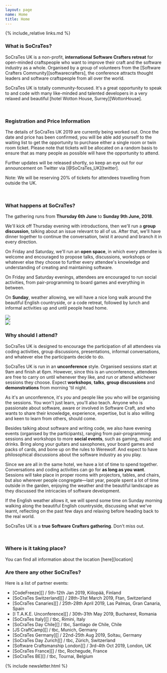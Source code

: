 ```yaml
---
layout: page
name: Home
title: Home
---
```


{% include_relative links.md %}

### What is SoCraTes?

SoCraTes UK is a non-profit, **international Software Crafters retreat** for open-minded craftspeople who want to improve their craft and the software industry as a whole. Organised by a group of volunteers from the [Software Crafters Community][softwarecrafters], the conference attracts thought leaders and software craftspeople from all over the world.

SoCraTes UK is totally community-focused. It's a great opportunity to speak to and code with many like-minded and talented developers in a very relaxed and beautiful [hotel Wotton House, Surrey][WottonHouse].

<br>

### Registration and Price Information

The details of SoCraTes UK 2019 are currently being worked out. Once the date and price has been confirmed, you will be able add yourself to the waiting list to get the opportunity to purchase either a single room or twin room ticket. Please note that tickets will be allocated on a random basis to ensure that as many people as possible will have the opportunity to attend.

Further updates will be released shortly, so keep an eye out for our announcement on Twitter via [@SoCraTes_UK][twitter].

Note: We will be reserving 20% of tickets for attendees travelling from outside the UK.

<br>

### What happens at SoCraTes?

The gathering runs from **Thursday 6th June** to **Sunday 9th June, 2018**.

We'll kick off Thursday evening with introductions, then we'll run a **group discussion**, talking about an issue relevant to all of us. After that, we'll have dinner together to continue the conversation, twist it around and branch it in every direction.

On Friday and Saturday, we'll run an **open space**, in which every attendee is welcome and encouraged to propose talks, discussions, workshops or whatever else they choose to further every attendee's knowledge and understanding of creating and maintaining software.

On Friday and Saturday evenings, attendees are encouraged to run social activities, from pair-programming to board games and everything in between.

On **Sunday**, weather allowing, we will have a nice long walk around the beautiful English countryside, or a code retreat, followed by lunch and informal activities up and until people head home.

<div class="conference-photogrid">
	<div class="row">
		<div class="col-md-6">
			<img class="img-responsive thumbnail" src="img/2014/sandroSession.jpg">
		</div>
		<div class="col-md-6">
			<img class="img-responsive thumbnail" src="img/2014/outdoors.jpg">
		</div>
	</div>
</div>

### Why should I attend?

SoCraTes UK is designed to encourage the participation of all attendees via coding activities, group discussions, presentations, informal conversations, and whatever else the participants decide to do.

SoCraTes UK is run in an **unconference** style. Organised sessions start at 9am and finish at 6pm. However, since this is an unconference, attendees are free to carry on until whenever they like, and run or attend whichever sessions they choose. Expect **workshops**, **talks**, **group discussions** and **demonstrations** from morning 'til night.

As it's an unconference, it's *you* and people like you who will be organising the sessions. You won't just learn, you'll also teach. Anyone who is passionate about software, aware or involved in Software Craft, and who wants to share their knowledge, experience, expertise, but is also willing and keen to learn from others, should come.

Besides talking about software and writing code, we also have evening events (organised by the participants), ranging from pair-programming sessions and workshops to more **social events**, such as gaming, music and drinks. Bring along your guitars and saxophones, your board games and packs of cards, and bone up on the rules to Werewolf. And expect to have philosophical discussions about the software industry as you play.

Since we are all in the same hotel, we have a lot of time to spend together. Conversations and coding activities can go for **as long as you want**. Sessions will take place in proper rooms with projectors, tables, and chairs, but also wherever people congregate—last year, people spent a lot of time outside in the garden, enjoying the weather and the beautiful landscape as they discussed the intricacies of software development.

If the English weather allows it, we will spend some time on Sunday morning walking along the beautiful English countryside, discussing what we've learnt, reflecting on the past few days and relaxing before heading back to the real world.

SoCraTes UK is a **true Software Crafters gathering**. Don't miss out.

<br>

### Where is it taking place?

You can find all information about the location [here][location] 

### Are there any other SoCraTes?

Here is a list of partner events:

* [CodeFreeze][] / 5th-12th Jan 2019, Kiilopää, Finland
* [SoCraTes Switzerland][] / 28th-31st March 2019, Ftan, Switzerland
* [SoCraTes Canaries][] / 25th-28th April 2019, Las Palmas, Gran Canaria, Spain
* [I T.A.K.E. Unconference][] / 30th-31th May 2019, Bucharest, Romania
* [SoCraTes Italy][] / tbc, Rimini, Italy
* [SoCraTes Day Chile][] / tbc, Santiago de Chile, Chile
* [JS CraftCamp][] / tbc, Munich, Germany
* [SoCraTes Germany][] / 22nd-25th Aug 2019, Soltau, Germany
* [SoCraTes Day Zurich][] / tbc, Zürich, Switzerland
* [Software Craftsmanship London][] / 3rd-4th Oct 2019, London, UK
* [SoCraTes France][] / tbc, Rochegude, France
* [SoCraTes BE][] / tbc, Tournai, Belgium

{% include newsletter.html %}
